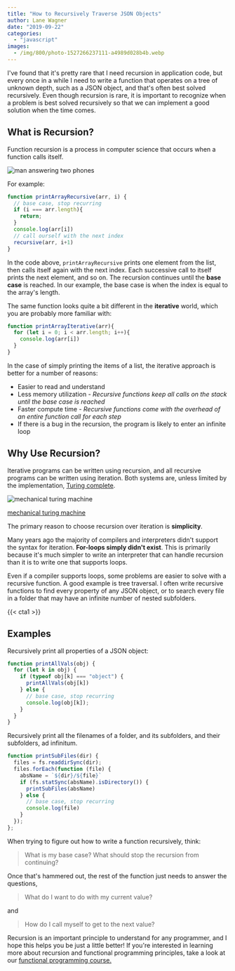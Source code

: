 ```yaml
---
title: "How to Recursively Traverse JSON Objects"
author: Lane Wagner
date: "2019-09-22"
categories: 
  - "javascript"
images:
  - /img/800/photo-1527266237111-a4989d028b4b.webp
---
```


I've found that it's pretty rare that I need recursion in application code, but every once in a while I need to write a function that operates on a tree of unknown depth, such as a JSON object, and that's often best solved recursively. Even though recursion is rare, it is important to recognize when a problem is best solved recursively so that we can implement a good solution when the time comes.

## What is Recursion?

Function recursion is a process in computer science that occurs when a function calls itself.

![man answering two phones](/img/800/cut.jpg)

For example:

```js
function printArrayRecursive(arr, i) {
  // base case, stop recurring
  if (i === arr.length){
    return;
  }
  console.log(arr[i])
  // call ourself with the next index
  recursive(arr, i+1)
}
```

In the code above, `printArrayRecursive` prints one element from the list, then calls itself again with the next index. Each successive call to itself prints the next element, and so on. The recursion continues until the **base case** is reached. In our example, the base case is when the index is equal to the array's length.

The same function looks quite a bit different in the **iterative** world, which you are probably more familiar with:

```js
function printArrayIterative(arr){
  for (let i = 0; i < arr.length; i++){
    console.log(arr[i])
  }
}
```

In the case of simply printing the items of a list, the iterative approach is better for a number of reasons:

- Easier to read and understand
- Less memory utilization - _Recursive functions keep all calls on the stack until the base case is reached_
- Faster compute time - _Recursive functions come with the overhead of an entire function call for each step_
- If there is a bug in the recursion, the program is likely to enter an infinite loop

## Why Use Recursion?

Iterative programs can be written using recursion, and all recursive programs can be written using iteration. Both systems are, unless limited by the implementation, [Turing c](https://en.wikipedia.org/wiki/Turing_completeness)[omplete](https://en.wikipedia.org/wiki/Turing_completeness).

![mechanical turing machine ](/img/800/mechanical-turing-machine-in-wood-vo8izckhif0mp4-shot0001_featured.png)

[mechanical turing machine](https://hackaday.com/2018/03/08/mechanical-wooden-turing-machine/)

The primary reason to choose recursion over iteration is **simplicity**.

Many years ago the majority of compilers and interpreters didn't support the syntax for iteration. **For-loops simply didn't exist**. This is primarily because it's much simpler to write an interpreter that can handle recursion than it is to write one that supports loops.

Even if a compiler supports loops, some problems are easier to solve with a recursive function. A good example is tree traversal. I often write recursive functions to find every property of any JSON object, or to search every file in a folder that may have an infinite number of nested subfolders.

{{< cta1 >}}

## Examples

Recursively print all properties of a JSON object:

```js
function printAllVals(obj) {
  for (let k in obj) {
    if (typeof obj[k] === "object") {
      printAllVals(obj[k])
    } else {
      // base case, stop recurring
      console.log(obj[k]);
    }
  }
}
```

Recursively print all the filenames of a folder, and its subfolders, and their subfolders, ad infinitum.

```js
function printSubFiles(dir) {
  files = fs.readdirSync(dir);
  files.forEach(function (file) {
    absName = `${dir}/${file}`
    if (fs.statSync(absName).isDirectory()) {
      printSubFiles(absName)
    } else {
      // base case, stop recurring
      console.log(file)
    }
  });
};
```

When trying to figure out how to write a function recursively, think:

> What is my base case? What should stop the recursion from continuing?

Once that's hammered out, the rest of the function just needs to answer the questions,

> What do I want to do with my current value?

and

> How do I call myself to get to the next value?

Recursion is an important principle to understand for any programmer, and I hope this helps you be just a little better! If you're interested in learning more about recursion and functional programming principles, take a look at our [functional programming course.](https://boot.dev/learn/learn-functional-programming)
